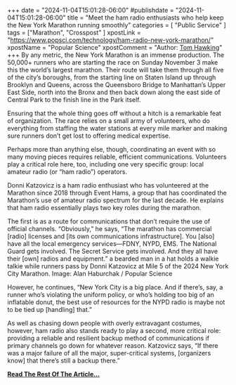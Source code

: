 +++
date = "2024-11-04T15:01:28-06:00"
#publishdate = "2024-11-04T15:01:28-06:00"
title = "Meet the ham radio enthusiasts who help keep the New York Marathon running smoothly"
categories = [ "Public Service" ]
tags = ["Marathon", "Crosspost" ]
xpostLink = "https://www.popsci.com/technology/ham-radio-new-york-marathon/"
xpostName = "Popular Science"
xpostComment = "Author: [Tom Hawking](https://www.popsci.com/authors/tom-hawking/)"
+++
By any metric, the New York Marathon is an immense production. The
50,000+ runners who are starting the race on Sunday November 3 make
this the world’s largest marathon. Their route will take them through
all five of the city’s boroughs, from the starting line on Staten
Island up through Brooklyn and Queens, across the Queensboro Bridge
to Manhattan’s Upper East Side, north into the Bronx and then back
down along the east side of Central Park to the finish line in the Park
itself.
<!--more-->

Ensuring that the whole thing goes off without a hitch is a remarkable
feat of organization. The race relies on a small army of volunteers, who
do everything from staffing the water stations at every mile marker and
making sure runners don’t get lost to offering medical expertise.

Perhaps more than anything else, though, coordinating an event with
so many moving pieces requires reliable, efficient communications.
Volunteers play a critical role here, too, including one very specific
group: local amateur radio (or “ham radio”) operators.

Donni Katzovicz is a ham radio enthusiast who has volunteered at the
Marathon since 2018 through Event Hams, a group that has coordinated
the Marathon’s use of amateur radio spectrum for the last decade.
He explains that ham radio essentially plays two key roles during the
marathon.

The first is as a route for communications that don’t require the use
of official channels. “Obviously,” he says, “The marathon has
commercial [radio] licenses and [its own communications infrastructure].
You [also] have all the local emergency services—FDNY, NYPD, EMS. The
National Guard gets involved. The Secret Service gets involved. And they
all have their [own] radios and equipment.” a bearded man in a hat
holds a walkie talkie while runners pass by Donni Katzovicz at Mile 5 of
the 2024 New York City Marathon. Image: Alan Haburchak / Popular Science

However, he continues, “New York City is a big place. And if
there’s, say, a runner who’s violating the uniform policy, or
who’s holding too big of an inflatable donut, the best use of
resources for the NYPD radio is maybe not to be tied up [handling]
that.”

As well as chasing down people with overly extravagant costumes,
however, ham radio also stands ready to play a second, more critical
role: providing a reliable and resilient backup method of communications
if primary channels go down for whatever reason. Katzovicz says, “If
there was a major failure of all the major, super-critical systems,
[organizers know] that there’s still a backup there.”

**[Read The Rest Of The Article...](https://www.popsci.com/technology/ham-radio-new-york-marathon/)**

